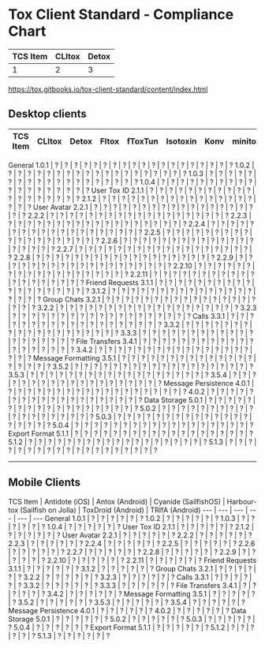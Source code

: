 # Tox Client Standard - Compliance Chart

TCS Item | CLItox | Detox
--- | --- | ---
1 | 2 | 3

https://tox.gitbooks.io/tox-client-standard/content/index.html

## Desktop clients

TCS Item | CLItox | Detox | Fltox | fToxTun | Isotoxin | Konv | minitox | MirandaNG | Osmosis.jl | Pastox | qTox | Ricin | Toxer | Toxic | Toxy | Toxygen | Toxzilla | uTox | Venom
--- | --- | --- | --- | --- | --- | --- | --- | --- | --- | --- | --- | --- | --- | --- | --- | --- | --- | --- | ---
General
1.0.1 | ? | ? | ? | ? | ? | ? | ? | ? | ? | ? | ? | ? | ? | ? | ? | ? | ? | ? | ?
1.0.2 | ? | ? | ? | ? | ? | ? | ? | ? | ? | ? | ? | ? | ? | ? | ? | ? | ? | ? | ?
1.0.3 | ? | ? | ? | ? | ? | ? | ? | ? | ? | ? | ? | ? | ? | ? | ? | ? | ? | ? | ?
1.0.4 | ? | ? | ? | ? | ? | ? | ? | ? | ? | ? | ? | ? | ? | ? | ? | ? | ? | ? | ?
User Tox ID
2.1.1 | ? | ? | ? | ? | ? | ? | ? | ? | ? | ? | ? | ? | ? | ? | ? | ? | ? | ? | ?
2.1.2 | ? | ? | ? | ? | ? | ? | ? | ? | ? | ? | ? | ? | ? | ? | ? | ? | ? | ? | ?
User Avatar
2.2.1 | ? | ? | ? | ? | ? | ? | ? | ? | ? | ? | ? | ? | ? | ? | ? | ? | ? | ? | ?
2.2.2 | ? | ? | ? | ? | ? | ? | ? | ? | ? | ? | ? | ? | ? | ? | ? | ? | ? | ? | ?
2.2.3 | ? | ? | ? | ? | ? | ? | ? | ? | ? | ? | ? | ? | ? | ? | ? | ? | ? | ? | ?
2.2.4 | ? | ? | ? | ? | ? | ? | ? | ? | ? | ? | ? | ? | ? | ? | ? | ? | ? | ? | ?
2.2.5 | ? | ? | ? | ? | ? | ? | ? | ? | ? | ? | ? | ? | ? | ? | ? | ? | ? | ? | ?
2.2.6 | ? | ? | ? | ? | ? | ? | ? | ? | ? | ? | ? | ? | ? | ? | ? | ? | ? | ? | ?
2.2.7 | ? | ? | ? | ? | ? | ? | ? | ? | ? | ? | ? | ? | ? | ? | ? | ? | ? | ? | ?
2.2.8 | ? | ? | ? | ? | ? | ? | ? | ? | ? | ? | ? | ? | ? | ? | ? | ? | ? | ? | ?
2.2.9 | ? | ? | ? | ? | ? | ? | ? | ? | ? | ? | ? | ? | ? | ? | ? | ? | ? | ? | ?
2.2.10 | ? | ? | ? | ? | ? | ? | ? | ? | ? | ? | ? | ? | ? | ? | ? | ? | ? | ? | ?
2.2.11 | ? | ? | ? | ? | ? | ? | ? | ? | ? | ? | ? | ? | ? | ? | ? | ? | ? | ? | ?
Friend Requests
3.1.1 | ? | ? | ? | ? | ? | ? | ? | ? | ? | ? | ? | ? | ? | ? | ? | ? | ? | ? | ?
3.1.2 | ? | ? | ? | ? | ? | ? | ? | ? | ? | ? | ? | ? | ? | ? | ? | ? | ? | ? | ?
Group Chats
3.2.1 | ? | ? | ? | ? | ? | ? | ? | ? | ? | ? | ? | ? | ? | ? | ? | ? | ? | ? | ?
3.2.2 | ? | ? | ? | ? | ? | ? | ? | ? | ? | ? | ? | ? | ? | ? | ? | ? | ? | ? | ?
3.2.3 | ? | ? | ? | ? | ? | ? | ? | ? | ? | ? | ? | ? | ? | ? | ? | ? | ? | ? | ?
Calls
3.3.1 | ? | ? | ? | ? | ? | ? | ? | ? | ? | ? | ? | ? | ? | ? | ? | ? | ? | ? | ?
3.3.2 | ? | ? | ? | ? | ? | ? | ? | ? | ? | ? | ? | ? | ? | ? | ? | ? | ? | ? | ?
3.3.3 | ? | ? | ? | ? | ? | ? | ? | ? | ? | ? | ? | ? | ? | ? | ? | ? | ? | ? | ?
File Transfers
3.4.1 | ? | ? | ? | ? | ? | ? | ? | ? | ? | ? | ? | ? | ? | ? | ? | ? | ? | ? | ?
3.4.2 | ? | ? | ? | ? | ? | ? | ? | ? | ? | ? | ? | ? | ? | ? | ? | ? | ? | ? | ?
Message Formatting
3.5.1 | ? | ? | ? | ? | ? | ? | ? | ? | ? | ? | ? | ? | ? | ? | ? | ? | ? | ? | ?
3.5.2 | ? | ? | ? | ? | ? | ? | ? | ? | ? | ? | ? | ? | ? | ? | ? | ? | ? | ? | ?
3.5.3 | ? | ? | ? | ? | ? | ? | ? | ? | ? | ? | ? | ? | ? | ? | ? | ? | ? | ? | ?
3.5.4 | ? | ? | ? | ? | ? | ? | ? | ? | ? | ? | ? | ? | ? | ? | ? | ? | ? | ? | ?
Message Persistence
4.0.1 | ? | ? | ? | ? | ? | ? | ? | ? | ? | ? | ? | ? | ? | ? | ? | ? | ? | ? | ?
4.0.2 | ? | ? | ? | ? | ? | ? | ? | ? | ? | ? | ? | ? | ? | ? | ? | ? | ? | ? | ?
Data Storage
5.0.1 | ? | ? | ? | ? | ? | ? | ? | ? | ? | ? | ? | ? | ? | ? | ? | ? | ? | ? | ?
5.0.2 | ? | ? | ? | ? | ? | ? | ? | ? | ? | ? | ? | ? | ? | ? | ? | ? | ? | ? | ?
5.0.3 | ? | ? | ? | ? | ? | ? | ? | ? | ? | ? | ? | ? | ? | ? | ? | ? | ? | ? | ?
5.0.4 | ? | ? | ? | ? | ? | ? | ? | ? | ? | ? | ? | ? | ? | ? | ? | ? | ? | ? | ?
Export Format
5.1.1 | ? | ? | ? | ? | ? | ? | ? | ? | ? | ? | ? | ? | ? | ? | ? | ? | ? | ? | ?
5.1.2 | ? | ? | ? | ? | ? | ? | ? | ? | ? | ? | ? | ? | ? | ? | ? | ? | ? | ? | ?
5.1.3 | ? | ? | ? | ? | ? | ? | ? | ? | ? | ? | ? | ? | ? | ? | ? | ? | ? | ? | ?


------------------------------
## Mobile Clients

TCS Item | Antidote (iOS) | Antox (Android) | Cyanide (SailfishOS) | Harbour-tox (Sailfish on Jolla) | ToxDroid (Android) | TRIfA (Android)
--- | --- | --- | --- | --- | ---
General
1.0.1 | ? | ? | ? | ? | ? | ?
1.0.2 | ? | ? | ? | ? | ? | ?
1.0.3 | ? | ? | ? | ? | ? | ?
1.0.4 | ? | ? | ? | ? | ? | ?
User Tox ID
2.1.1 | ? | ? | ? | ? | ? | ?
2.1.2 | ? | ? | ? | ? | ? | ?
User Avatar
2.2.1 | ? | ? | ? | ? | ? | ?
2.2.2 | ? | ? | ? | ? | ? | ?
2.2.3 | ? | ? | ? | ? | ? | ?
2.2.4 | ? | ? | ? | ? | ? | ?
2.2.5 | ? | ? | ? | ? | ? | ?
2.2.6 | ? | ? | ? | ? | ? | ?
2.2.7 | ? | ? | ? | ? | ? | ?
2.2.8 | ? | ? | ? | ? | ? | ?
2.2.9 | ? | ? | ? | ? | ? | ?
2.2.10 | ? | ? | ? | ? | ? | ?
2.2.11 | ? | ? | ? | ? | ? | ?
Friend Requests
3.1.1 | ? | ? | ? | ? | ? | ?
3.1.2 | ? | ? | ? | ? | ? | ?
Group Chats
3.2.1 | ? | ? | ? | ? | ? | ?
3.2.2 | ? | ? | ? | ? | ? | ?
3.2.3 | ? | ? | ? | ? | ? | ?
Calls
3.3.1 | ? | ? | ? | ? | ? | ?
3.3.2 | ? | ? | ? | ? | ? | ?
3.3.3 | ? | ? | ? | ? | ? | ?
File Transfers
3.4.1 | ? | ? | ? | ? | ? | ?
3.4.2 | ? | ? | ? | ? | ? | ?
Message Formatting
3.5.1 | ? | ? | ? | ? | ? | ?
3.5.2 | ? | ? | ? | ? | ? | ?
3.5.3 | ? | ? | ? | ? | ? | ?
3.5.4 | ? | ? | ? | ? | ? | ?
Message Persistence
4.0.1 | ? | ? | ? | ? | ? | ?
4.0.2 | ? | ? | ? | ? | ? | ?
Data Storage
5.0.1 | ? | ? | ? | ? | ? | ?
5.0.2 | ? | ? | ? | ? | ? | ?
5.0.3 | ? | ? | ? | ? | ? | ?
5.0.4 | ? | ? | ? | ? | ? | ?
Export Format
5.1.1 | ? | ? | ? | ? | ? | ?
5.1.2 | ? | ? | ? | ? | ? | ?
5.1.3 | ? | ? | ? | ? | ? | ?

